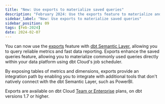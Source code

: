 ```yaml
---
title: "New: Use exports to materialize saved queries"
description: "February 2024: Use the exports feature to materialize and schedule saved queries with dbt Cloud, and to integrate with additional tools."
sidebar_label: "New: Use exports to materialize saved queries"
sidebar_position: 09
tags: [Feb-2024]
date: 2024-02-07
---
```


You can now use the [exports](/docs/use-dbt-semantic-layer/exports) feature with [dbt Semantic Layer](/docs/use-dbt-semantic-layer/dbt-sl), allowing you to query reliable metrics and fast data reporting. Exports enhance the saved queries feature, allowing you to materialize commonly used queries directly within your data platform using dbt Cloud's job scheduler.

By exposing tables of metrics and dimensions, exports provide an integration path by enabling you to integrate with additional tools that don't natively connect with the dbt Semantic Layer, such as PowerBI.

Exports are available on dbt Cloud [Team or Enterprise](https://www.getdbt.com/pricing/) plans, on dbt versions 1.7 or higher.

<Lightbox src="/img/docs/dbt-cloud/semantic-layer/deploy_exports.jpg" width="90%" title="Adding --include-saved-query to the dbt build command in your job execution settings." />
